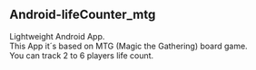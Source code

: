 ## Android-lifeCounter_mtg
Lightweight Android App.<br>
This App it´s based on MTG (Magic the Gathering) board game.<br>
You can track 2 to 6 players life count.<br>
